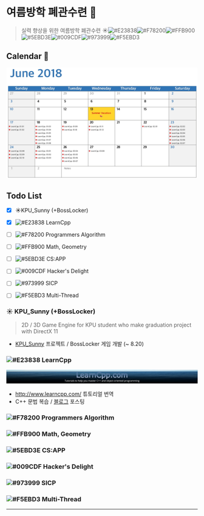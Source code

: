 # 여름방학 폐관수련 :book:

> 실력 향상을 위한 여름방학 폐관수련 :sunny:![#E23838](https://placehold.it/15/E23838/000000?text=+)![#F78200](https://placehold.it/15/f78200/000000?text=+)![#FFB900](https://placehold.it/15/ffb900/000000?text=+)![#5EBD3E](https://placehold.it/15/5ebd3d/000000?text=+)![#009CDF](https://placehold.it/15/009cdf/000000?text=+)![#973999](https://placehold.it/15/973999/000000?text=+)![#F5EBD3](https://placehold.it/15/f5ebd3/000000?text=+)

## Calendar :calendar:

![06](./asset/06.jpg)

## Todo List

- [x] :sunny:KPU_Sunny (+BossLocker)
- [x] ![#E23838](https://placehold.it/15/E23838/000000?text=+)   LearnCpp
- [ ] ![#F78200](https://placehold.it/15/f78200/000000?text=+)   Programmers Algorithm 
- [ ] ![#FFB900](https://placehold.it/15/ffb900/000000?text=+)   Math, Geometry
- [ ] ![#5EBD3E](https://placehold.it/15/5ebd3d/000000?text=+)   CS:APP
- [ ] ![#009CDF](https://placehold.it/15/009cdf/000000?text=+)   Hacker's Delight
- [ ] ![#973999](https://placehold.it/15/973999/000000?text=+)   SICP
- [ ] ![#F5EBD3](https://placehold.it/15/f5ebd3/000000?text=+)   Multi-Thread

 

 

 

 

 

### :sunny: KPU_Sunny (+BossLocker)

> 2D / 3D Game Engine for KPU student who make graduation project with DirectX 11

- [KPU_Sunny](https://github.com/adunStudio/KPU_Sunny) 프로젝트 / BossLocker 게임 개발 (~ 8.20)

### ![#E23838](https://placehold.it/15/E23838/000000?text=+)  LearnCpp

![LearnCpp](./asset/LearnCpp_1920.jpg)

- http://www.learncpp.com/ 튜토리얼 번역
- C++ 문법 복습 / [블로그](https://boycoding.tistory.com) 포스팅

### ![#F78200](https://placehold.it/15/f78200/000000?text=+)   Programmers Algorithm



### ![#FFB900](https://placehold.it/15/ffb900/000000?text=+)  Math, Geometry



### ![#5EBD3E](https://placehold.it/15/5ebd3d/000000?text=+)  CS:APP



### ![#009CDF](https://placehold.it/15/009cdf/000000?text=+)  Hacker's Delight



### ![#973999](https://placehold.it/15/973999/000000?text=+)  SICP



### ![#F5EBD3](https://placehold.it/15/f5ebd3/000000?text=+)  Multi-Thread

 

---

